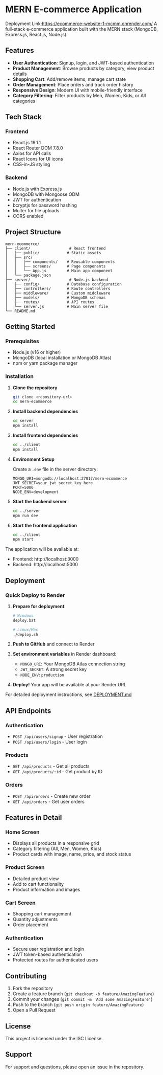 # MERN E-commerce Application
Deployment Link:https://ecommerce-website-1-mcmm.onrender.com/
A full-stack e-commerce application built with the MERN stack (MongoDB, Express.js, React.js, Node.js).

## Features

- **User Authentication**: Signup, login, and JWT-based authentication
- **Product Management**: Browse products by category, view product details
- **Shopping Cart**: Add/remove items, manage cart state
- **Order Management**: Place orders and track order history
- **Responsive Design**: Modern UI with mobile-friendly interface
- **Category Filtering**: Filter products by Men, Women, Kids, or All categories

## Tech Stack

### Frontend
- React.js 19.1.1
- React Router DOM 7.8.0
- Axios for API calls
- React Icons for UI icons
- CSS-in-JS styling

### Backend
- Node.js with Express.js
- MongoDB with Mongoose ODM
- JWT for authentication
- bcryptjs for password hashing
- Multer for file uploads
- CORS enabled

## Project Structure

```
mern-ecommerce/
├── client/                 # React frontend
│   ├── public/            # Static assets
│   ├── src/
│   │   ├── components/    # Reusable components
│   │   ├── screens/       # Page components
│   │   └── App.js         # Main app component
│   └── package.json
├── server/                 # Node.js backend
│   ├── config/            # Database configuration
│   ├── controllers/       # Route controllers
│   ├── middleware/        # Custom middleware
│   ├── models/            # MongoDB schemas
│   ├── routes/            # API routes
│   └── server.js          # Main server file
└── README.md
```

## Getting Started

### Prerequisites
- Node.js (v16 or higher)
- MongoDB (local installation or MongoDB Atlas)
- npm or yarn package manager

### Installation

1. **Clone the repository**
   ```bash
   git clone <repository-url>
   cd mern-ecommerce
   ```

2. **Install backend dependencies**
   ```bash
   cd server
   npm install
   ```

3. **Install frontend dependencies**
   ```bash
   cd ../client
   npm install
   ```

4. **Environment Setup**
   
   Create a `.env` file in the server directory:
   ```env
   MONGO_URI=mongodb://localhost:27017/mern-ecommerce
   JWT_SECRET=your_jwt_secret_key_here
   PORT=5000
   NODE_ENV=development
   ```

5. **Start the backend server**
   ```bash
   cd ../server
   npm run dev
   ```

6. **Start the frontend application**
   ```bash
   cd ../client
   npm start
   ```

The application will be available at:
- Frontend: http://localhost:3000
- Backend: http://localhost:5000

## Deployment

### Quick Deploy to Render

1. **Prepare for deployment**:
   ```bash
   # Windows
   deploy.bat
   
   # Linux/Mac
   ./deploy.sh
   ```

2. **Push to GitHub** and connect to Render

3. **Set environment variables** in Render dashboard:
   - `MONGO_URI`: Your MongoDB Atlas connection string
   - `JWT_SECRET`: A strong secret key
   - `NODE_ENV`: `production`

4. **Deploy!** Your app will be available at your Render URL

For detailed deployment instructions, see [DEPLOYMENT.md](./DEPLOYMENT.md)

## API Endpoints

### Authentication
- `POST /api/users/signup` - User registration
- `POST /api/users/login` - User login

### Products
- `GET /api/products` - Get all products
- `GET /api/products/:id` - Get product by ID

### Orders
- `POST /api/orders` - Create new order
- `GET /api/orders` - Get user orders

## Features in Detail

### Home Screen
- Displays all products in a responsive grid
- Category filtering (All, Men, Women, Kids)
- Product cards with image, name, price, and stock status

### Product Screen
- Detailed product view
- Add to cart functionality
- Product information and images

### Cart Screen
- Shopping cart management
- Quantity adjustments
- Order placement

### Authentication
- Secure user registration and login
- JWT token-based authentication
- Protected routes for authenticated users

## Contributing

1. Fork the repository
2. Create a feature branch (`git checkout -b feature/AmazingFeature`)
3. Commit your changes (`git commit -m 'Add some AmazingFeature'`)
4. Push to the branch (`git push origin feature/AmazingFeature`)
5. Open a Pull Request

## License

This project is licensed under the ISC License.

## Support

For support and questions, please open an issue in the repository.
